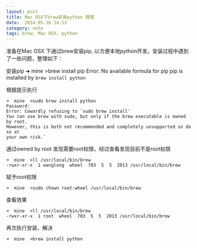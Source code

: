 ```yaml
---
layout: post
title: Mac OSX下brew安装python 报错
date:  2014-05-16 14:13
category: note
tags: brew, Mac OSX, python
---
```



准备在Mac OSX 下通过brew安装pip, 以方便本地python开发。安装过程中遇到了一些问题，整理如下：

安装pip
➜  mine  >brew install pip
Error: No available formula for pip
pip is installed by `brew install python`

根据提示执行

    ➜  mine  >sudo brew install python
    Password:
    Error: Cowardly refusing to `sudo brew install'
    You can use brew with sudo, but only if the brew executable is owned by root.
    However, this is both not recommended and completely unsupported so do so at
    your own risk.`

通过owned by root 发现需要root权限，经过查看发现目前不是root权限

    ➜  mine  >ll /usr/local/bin/brew
    -rwxr-xr-x  1 wanglong  wheel  703  5  5  2013 /usr/local/bin/brew

赋予root权限

    ➜  mine  >sudo chown root:wheel /usr/local/bin/brew

查看效果

    ➜  mine  >ll /usr/local/bin/brew
    -rwxr-xr-x  1 root  wheel  703  5  5  2013 /usr/local/bin/brew

再次执行安装，解决

    ➜  mine  >brew install python






